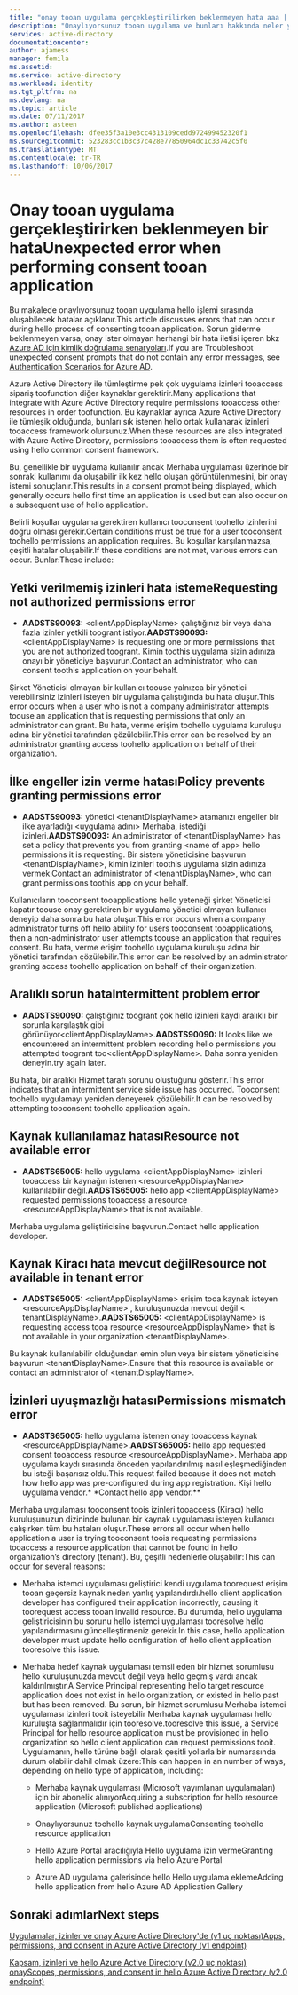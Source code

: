```yaml
---
title: "onay tooan uygulama gerçekleştirilirken beklenmeyen hata aaa | Microsoft Docs"
description: "Onaylıyorsunuz tooan uygulama ve bunları hakkında neler yapabileceğinizi hello işlemi sırasında oluşabilecek hatalar açıklanır"
services: active-directory
documentationcenter: 
author: ajamess
manager: femila
ms.assetid: 
ms.service: active-directory
ms.workload: identity
ms.tgt_pltfrm: na
ms.devlang: na
ms.topic: article
ms.date: 07/11/2017
ms.author: asteen
ms.openlocfilehash: dfee35f3a10e3cc4313109cedd972499452320f1
ms.sourcegitcommit: 523283cc1b3c37c428e77850964dc1c33742c5f0
ms.translationtype: MT
ms.contentlocale: tr-TR
ms.lasthandoff: 10/06/2017
---
```

# <a name="unexpected-error-when-performing-consent-tooan-application"></a><span data-ttu-id="a4c50-103">Onay tooan uygulama gerçekleştirirken beklenmeyen bir hata</span><span class="sxs-lookup"><span data-stu-id="a4c50-103">Unexpected error when performing consent tooan application</span></span>

<span data-ttu-id="a4c50-104">Bu makalede onaylıyorsunuz tooan uygulama hello işlemi sırasında oluşabilecek hatalar açıklanır.</span><span class="sxs-lookup"><span data-stu-id="a4c50-104">This article discusses errors that can occur during hello process of consenting tooan application.</span></span> <span data-ttu-id="a4c50-105">Sorun giderme beklenmeyen varsa, onay ister olmayan herhangi bir hata iletisi içeren bkz [Azure AD için kimlik doğrulama senaryoları](https://docs.microsoft.com/azure/active-directory/develop/active-directory-authentication-scenarios).</span><span class="sxs-lookup"><span data-stu-id="a4c50-105">If you are Troubleshoot unexpected consent prompts that do not contain any error messages, see [Authentication Scenarios for Azure AD](https://docs.microsoft.com/azure/active-directory/develop/active-directory-authentication-scenarios).</span></span>

<span data-ttu-id="a4c50-106">Azure Active Directory ile tümleştirme pek çok uygulama izinleri tooaccess sipariş toofunction diğer kaynaklar gerektirir.</span><span class="sxs-lookup"><span data-stu-id="a4c50-106">Many applications that integrate with Azure Active Directory require permissions tooaccess other resources in order toofunction.</span></span> <span data-ttu-id="a4c50-107">Bu kaynaklar ayrıca Azure Active Directory ile tümleşik olduğunda, bunları sık istenen hello ortak kullanarak izinleri tooaccess framework olursunuz.</span><span class="sxs-lookup"><span data-stu-id="a4c50-107">When these resources are also integrated with Azure Active Directory, permissions tooaccess them is often requested using hello common consent framework.</span></span> 

<span data-ttu-id="a4c50-108">Bu, genellikle bir uygulama kullanılır ancak Merhaba uygulaması üzerinde bir sonraki kullanımı da oluşabilir ilk kez hello oluşan görüntülenmesini, bir onay istemi sonuçlanır.</span><span class="sxs-lookup"><span data-stu-id="a4c50-108">This results in a consent prompt being displayed, which generally occurs hello first time an application is used but can also occur on a subsequent use of hello application.</span></span>

<span data-ttu-id="a4c50-109">Belirli koşullar uygulama gerektiren kullanıcı tooconsent toohello izinlerini doğru olması gerekir.</span><span class="sxs-lookup"><span data-stu-id="a4c50-109">Certain conditions must be true for a user tooconsent toohello permissions an application requires.</span></span> <span data-ttu-id="a4c50-110">Bu koşullar karşılanmazsa, çeşitli hatalar oluşabilir.</span><span class="sxs-lookup"><span data-stu-id="a4c50-110">If these conditions are not met, various errors can occur.</span></span> <span data-ttu-id="a4c50-111">Bunlar:</span><span class="sxs-lookup"><span data-stu-id="a4c50-111">These include:</span></span>

## <a name="requesting-not-authorized-permissions-error"></a><span data-ttu-id="a4c50-112">Yetki verilmemiş izinleri hata isteme</span><span class="sxs-lookup"><span data-stu-id="a4c50-112">Requesting not authorized permissions error</span></span>
* <span data-ttu-id="a4c50-113">**AADSTS90093:** &lt;clientAppDisplayName&gt; çalıştığınız bir veya daha fazla izinler yetkili toogrant istiyor.</span><span class="sxs-lookup"><span data-stu-id="a4c50-113">**AADSTS90093:** &lt;clientAppDisplayName&gt; is requesting one or more permissions that you are not authorized toogrant.</span></span> <span data-ttu-id="a4c50-114">Kimin toothis uygulama sizin adınıza onayı bir yöneticiye başvurun.</span><span class="sxs-lookup"><span data-stu-id="a4c50-114">Contact an administrator, who can consent toothis application on your behalf.</span></span>

<span data-ttu-id="a4c50-115">Şirket Yöneticisi olmayan bir kullanıcı toouse yalnızca bir yönetici verebilirsiniz izinleri isteyen bir uygulama çalıştığında bu hata oluşur.</span><span class="sxs-lookup"><span data-stu-id="a4c50-115">This error occurs when a user who is not a company administrator attempts toouse an application that is requesting permissions that only an administrator can grant.</span></span> <span data-ttu-id="a4c50-116">Bu hata, verme erişim toohello uygulama kuruluşu adına bir yönetici tarafından çözülebilir.</span><span class="sxs-lookup"><span data-stu-id="a4c50-116">This error can be resolved by an administrator granting access toohello application on behalf of their organization.</span></span>

## <a name="policy-prevents-granting-permissions-error"></a><span data-ttu-id="a4c50-117">İlke engeller izin verme hatası</span><span class="sxs-lookup"><span data-stu-id="a4c50-117">Policy prevents granting permissions error</span></span>
* <span data-ttu-id="a4c50-118">**AADSTS90093:** yönetici &lt;tenantDisplayName&gt; atamanızı engeller bir ilke ayarladığı &lt;uygulama adını&gt; Merhaba, istediği izinleri.</span><span class="sxs-lookup"><span data-stu-id="a4c50-118">**AADSTS90093:** An administrator of &lt;tenantDisplayName&gt; has set a policy that prevents you from granting &lt;name of app&gt; hello permissions it is requesting.</span></span> <span data-ttu-id="a4c50-119">Bir sistem yöneticisine başvurun &lt;tenantDisplayName&gt;, kimin izinleri toothis uygulama sizin adınıza vermek.</span><span class="sxs-lookup"><span data-stu-id="a4c50-119">Contact an administrator of &lt;tenantDisplayName&gt;, who can grant permissions toothis app on your behalf.</span></span>

<span data-ttu-id="a4c50-120">Kullanıcıların tooconsent tooapplications hello yeteneği şirket Yöneticisi kapatır toouse onay gerektiren bir uygulama yönetici olmayan kullanıcı deneyip daha sonra bu hata oluşur.</span><span class="sxs-lookup"><span data-stu-id="a4c50-120">This error occurs when a company administrator turns off hello ability for users tooconsent tooapplications, then a non-administrator user attempts toouse an application that requires consent.</span></span> <span data-ttu-id="a4c50-121">Bu hata, verme erişim toohello uygulama kuruluşu adına bir yönetici tarafından çözülebilir.</span><span class="sxs-lookup"><span data-stu-id="a4c50-121">This error can be resolved by an administrator granting access toohello application on behalf of their organization.</span></span>

## <a name="intermittent-problem-error"></a><span data-ttu-id="a4c50-122">Aralıklı sorun hata</span><span class="sxs-lookup"><span data-stu-id="a4c50-122">Intermittent problem error</span></span>
* <span data-ttu-id="a4c50-123">**AADSTS90090:** çalıştığınız toogrant çok hello izinleri kaydı aralıklı bir sorunla karşılaştık gibi görünüyor&lt;clientAppDisplayName&gt;.</span><span class="sxs-lookup"><span data-stu-id="a4c50-123">**AADSTS90090:** It looks like we encountered an intermittent problem recording hello permissions you attempted toogrant too&lt;clientAppDisplayName&gt;.</span></span> <span data-ttu-id="a4c50-124">Daha sonra yeniden deneyin.</span><span class="sxs-lookup"><span data-stu-id="a4c50-124">try again later.</span></span>

<span data-ttu-id="a4c50-125">Bu hata, bir aralıklı Hizmet tarafı sorunu oluştuğunu gösterir.</span><span class="sxs-lookup"><span data-stu-id="a4c50-125">This error indicates that an intermittent service side issue has occurred.</span></span> <span data-ttu-id="a4c50-126">Tooconsent toohello uygulamayı yeniden deneyerek çözülebilir.</span><span class="sxs-lookup"><span data-stu-id="a4c50-126">It can be resolved by attempting tooconsent toohello application again.</span></span>

## <a name="resource-not-available-error"></a><span data-ttu-id="a4c50-127">Kaynak kullanılamaz hatası</span><span class="sxs-lookup"><span data-stu-id="a4c50-127">Resource not available error</span></span>
* <span data-ttu-id="a4c50-128">**AADSTS65005:** hello uygulama &lt;clientAppDisplayName&gt; izinleri tooaccess bir kaynağın istenen &lt;resourceAppDisplayName&gt; kullanılabilir değil.</span><span class="sxs-lookup"><span data-stu-id="a4c50-128">**AADSTS65005:** hello app &lt;clientAppDisplayName&gt; requested permissions tooaccess a resource &lt;resourceAppDisplayName&gt; that is not available.</span></span> 

<span data-ttu-id="a4c50-129">Merhaba uygulama geliştiricisine başvurun.</span><span class="sxs-lookup"><span data-stu-id="a4c50-129">Contact hello application developer.</span></span>

##  <a name="resource-not-available-in-tenant-error"></a><span data-ttu-id="a4c50-130">Kaynak Kiracı hata mevcut değil</span><span class="sxs-lookup"><span data-stu-id="a4c50-130">Resource not available in tenant error</span></span>
* <span data-ttu-id="a4c50-131">**AADSTS65005:** &lt;clientAppDisplayName&gt; erişim tooa kaynak isteyen &lt;resourceAppDisplayName&gt; , kuruluşunuzda mevcut değil &lt; tenantDisplayName&gt;.</span><span class="sxs-lookup"><span data-stu-id="a4c50-131">**AADSTS65005:** &lt;clientAppDisplayName&gt; is requesting access tooa resource &lt;resourceAppDisplayName&gt; that is not available in your organization &lt;tenantDisplayName&gt;.</span></span> 

<span data-ttu-id="a4c50-132">Bu kaynak kullanılabilir olduğundan emin olun veya bir sistem yöneticisine başvurun &lt;tenantDisplayName&gt;.</span><span class="sxs-lookup"><span data-stu-id="a4c50-132">Ensure that this resource is available or contact an administrator of &lt;tenantDisplayName&gt;.</span></span>

## <a name="permissions-mismatch-error"></a><span data-ttu-id="a4c50-133">İzinleri uyuşmazlığı hatası</span><span class="sxs-lookup"><span data-stu-id="a4c50-133">Permissions mismatch error</span></span>
* <span data-ttu-id="a4c50-134">**AADSTS65005:** hello uygulama istenen onay tooaccess kaynak &lt;resourceAppDisplayName&gt;.</span><span class="sxs-lookup"><span data-stu-id="a4c50-134">**AADSTS65005:** hello app requested consent tooaccess resource &lt;resourceAppDisplayName&gt;.</span></span> <span data-ttu-id="a4c50-135">Merhaba app uygulama kaydı sırasında önceden yapılandırılmış nasıl eşleşmediğinden bu isteği başarısız oldu.</span><span class="sxs-lookup"><span data-stu-id="a4c50-135">This request failed because it does not match how hello app was pre-configured during app registration.</span></span> <span data-ttu-id="a4c50-136">Kişi hello uygulama vendor.* *</span><span class="sxs-lookup"><span data-stu-id="a4c50-136">Contact hello app vendor.**</span></span>

<span data-ttu-id="a4c50-137">Merhaba uygulaması tooconsent toois izinleri tooaccess (Kiracı) hello kuruluşunuzun dizininde bulunan bir kaynak uygulaması isteyen kullanıcı çalışırken tüm bu hataları oluşur.</span><span class="sxs-lookup"><span data-stu-id="a4c50-137">These errors all occur when hello application a user is trying tooconsent toois requesting permissions tooaccess a resource application that cannot be found in hello organization’s directory (tenant).</span></span> <span data-ttu-id="a4c50-138">Bu, çeşitli nedenlerle oluşabilir:</span><span class="sxs-lookup"><span data-stu-id="a4c50-138">This can occur for several reasons:</span></span>

-   <span data-ttu-id="a4c50-139">Merhaba istemci uygulaması geliştirici kendi uygulama toorequest erişim tooan geçersiz kaynak neden yanlış yapılandırdı.</span><span class="sxs-lookup"><span data-stu-id="a4c50-139">hello client application developer has configured their application incorrectly, causing it toorequest access tooan invalid resource.</span></span> <span data-ttu-id="a4c50-140">Bu durumda, hello uygulama geliştiricisinin bu sorunu hello istemci uygulaması tooresolve hello yapılandırmasını güncelleştirmeniz gerekir.</span><span class="sxs-lookup"><span data-stu-id="a4c50-140">In this case, hello application developer must update hello configuration of hello client application tooresolve this issue.</span></span>

-   <span data-ttu-id="a4c50-141">Merhaba hedef kaynak uygulaması temsil eden bir hizmet sorumlusu hello kuruluşunuzda mevcut değil veya hello geçmiş vardı ancak kaldırılmıştır.</span><span class="sxs-lookup"><span data-stu-id="a4c50-141">A Service Principal representing hello target resource application does not exist in hello organization, or existed in hello past but has been removed.</span></span> <span data-ttu-id="a4c50-142">Bu sorun, bir hizmet sorumlusu Merhaba istemci uygulaması izinleri tooit isteyebilir Merhaba kaynak uygulaması hello kuruluşta sağlanmalıdır için tooresolve.</span><span class="sxs-lookup"><span data-stu-id="a4c50-142">tooresolve this issue, a Service Principal for hello resource application must be provisioned in hello organization so hello client application can request permissions tooit.</span></span> <span data-ttu-id="a4c50-143">Uygulamanın, hello türüne bağlı olarak çeşitli yollarla bir numarasında durum olabilir dahil olmak üzere:</span><span class="sxs-lookup"><span data-stu-id="a4c50-143">This can happen in an number of ways, depending on hello type of application, including:</span></span>

    -   <span data-ttu-id="a4c50-144">Merhaba kaynak uygulaması (Microsoft yayımlanan uygulamaları) için bir abonelik alınıyor</span><span class="sxs-lookup"><span data-stu-id="a4c50-144">Acquiring a subscription for hello resource application (Microsoft published applications)</span></span>

    -   <span data-ttu-id="a4c50-145">Onaylıyorsunuz toohello kaynak uygulama</span><span class="sxs-lookup"><span data-stu-id="a4c50-145">Consenting toohello resource application</span></span>

    -   <span data-ttu-id="a4c50-146">Hello Azure Portal aracılığıyla Hello uygulama izin verme</span><span class="sxs-lookup"><span data-stu-id="a4c50-146">Granting hello application permissions via hello Azure Portal</span></span>

    -   <span data-ttu-id="a4c50-147">Azure AD uygulama galerisinde hello Hello uygulama ekleme</span><span class="sxs-lookup"><span data-stu-id="a4c50-147">Adding hello application from hello Azure AD Application Gallery</span></span>

## <a name="next-steps"></a><span data-ttu-id="a4c50-148">Sonraki adımlar</span><span class="sxs-lookup"><span data-stu-id="a4c50-148">Next steps</span></span> 

[<span data-ttu-id="a4c50-149">Uygulamalar, izinler ve onay Azure Active Directory'de (v1 uç noktası)</span><span class="sxs-lookup"><span data-stu-id="a4c50-149">Apps, permissions, and consent in Azure Active Directory (v1 endpoint)</span></span>](https://docs.microsoft.com/azure/active-directory/active-directory-apps-permissions-consent)<br>

[<span data-ttu-id="a4c50-150">Kapsam, izinleri ve hello Azure Active Directory (v2.0 uç noktası) onay</span><span class="sxs-lookup"><span data-stu-id="a4c50-150">Scopes, permissions, and consent in hello Azure Active Directory (v2.0 endpoint)</span></span>](https://docs.microsoft.com/azure/active-directory/develop/active-directory-v2-scopes)


